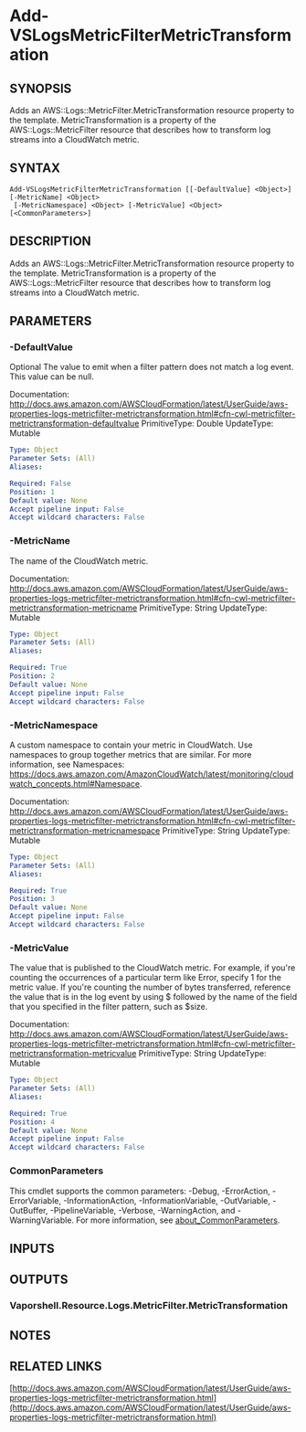 # Add-VSLogsMetricFilterMetricTransformation

## SYNOPSIS
Adds an AWS::Logs::MetricFilter.MetricTransformation resource property to the template.
MetricTransformation is a property of the AWS::Logs::MetricFilter resource that describes how to transform log streams into a CloudWatch metric.

## SYNTAX

```
Add-VSLogsMetricFilterMetricTransformation [[-DefaultValue] <Object>] [-MetricName] <Object>
 [-MetricNamespace] <Object> [-MetricValue] <Object> [<CommonParameters>]
```

## DESCRIPTION
Adds an AWS::Logs::MetricFilter.MetricTransformation resource property to the template.
MetricTransformation is a property of the AWS::Logs::MetricFilter resource that describes how to transform log streams into a CloudWatch metric.

## PARAMETERS

### -DefaultValue
Optional The value to emit when a filter pattern does not match a log event.
This value can be null.

Documentation: http://docs.aws.amazon.com/AWSCloudFormation/latest/UserGuide/aws-properties-logs-metricfilter-metrictransformation.html#cfn-cwl-metricfilter-metrictransformation-defaultvalue
PrimitiveType: Double
UpdateType: Mutable

```yaml
Type: Object
Parameter Sets: (All)
Aliases:

Required: False
Position: 1
Default value: None
Accept pipeline input: False
Accept wildcard characters: False
```

### -MetricName
The name of the CloudWatch metric.

Documentation: http://docs.aws.amazon.com/AWSCloudFormation/latest/UserGuide/aws-properties-logs-metricfilter-metrictransformation.html#cfn-cwl-metricfilter-metrictransformation-metricname
PrimitiveType: String
UpdateType: Mutable

```yaml
Type: Object
Parameter Sets: (All)
Aliases:

Required: True
Position: 2
Default value: None
Accept pipeline input: False
Accept wildcard characters: False
```

### -MetricNamespace
A custom namespace to contain your metric in CloudWatch.
Use namespaces to group together metrics that are similar.
For more information, see Namespaces: https://docs.aws.amazon.com/AmazonCloudWatch/latest/monitoring/cloudwatch_concepts.html#Namespace.

Documentation: http://docs.aws.amazon.com/AWSCloudFormation/latest/UserGuide/aws-properties-logs-metricfilter-metrictransformation.html#cfn-cwl-metricfilter-metrictransformation-metricnamespace
PrimitiveType: String
UpdateType: Mutable

```yaml
Type: Object
Parameter Sets: (All)
Aliases:

Required: True
Position: 3
Default value: None
Accept pipeline input: False
Accept wildcard characters: False
```

### -MetricValue
The value that is published to the CloudWatch metric.
For example, if you're counting the occurrences of a particular term like Error, specify 1 for the metric value.
If you're counting the number of bytes transferred, reference the value that is in the log event by using $ followed by the name of the field that you specified in the filter pattern, such as $size.

Documentation: http://docs.aws.amazon.com/AWSCloudFormation/latest/UserGuide/aws-properties-logs-metricfilter-metrictransformation.html#cfn-cwl-metricfilter-metrictransformation-metricvalue
PrimitiveType: String
UpdateType: Mutable

```yaml
Type: Object
Parameter Sets: (All)
Aliases:

Required: True
Position: 4
Default value: None
Accept pipeline input: False
Accept wildcard characters: False
```

### CommonParameters
This cmdlet supports the common parameters: -Debug, -ErrorAction, -ErrorVariable, -InformationAction, -InformationVariable, -OutVariable, -OutBuffer, -PipelineVariable, -Verbose, -WarningAction, and -WarningVariable. For more information, see [about_CommonParameters](http://go.microsoft.com/fwlink/?LinkID=113216).

## INPUTS

## OUTPUTS

### Vaporshell.Resource.Logs.MetricFilter.MetricTransformation
## NOTES

## RELATED LINKS

[http://docs.aws.amazon.com/AWSCloudFormation/latest/UserGuide/aws-properties-logs-metricfilter-metrictransformation.html](http://docs.aws.amazon.com/AWSCloudFormation/latest/UserGuide/aws-properties-logs-metricfilter-metrictransformation.html)

